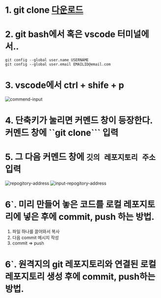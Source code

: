 # 1. git clone [다운로드](https://git-scm.com/download/win)

# 2. git bash에서 혹은 vscode 터미널에서..
```
git config --global user.name USERNAME 
git config --global user.email EMAILID@email.com
```

# 3. vscode에서 ctrl + shife + p
![commend-input](https://user-images.githubusercontent.com/42515875/62140446-f3fb3800-b325-11e9-83ff-7c715a8fe163.png)
# 4. 단축키가 눌리면 커멘드 창이 등장한다. 커멘드 창에 ``git clone``` 입력
# 5. 그 다음 커멘드 창에 ```깃의 레포지토리 주소``` 입력
![repogitory-address](https://user-images.githubusercontent.com/42515875/62140607-40df0e80-b326-11e9-833f-185951bb62de.png)
![input-repogitory-address](https://user-images.githubusercontent.com/42515875/62140711-6e2bbc80-b326-11e9-8c53-2b970ae56ae4.png)

# 6`. 미리 만들어 놓은 코드를 로컬 레포지토리에 넣은 후에 commit, push 하는 방법.
1. 파일 하나를 끌어와서 복사
2. 다음 commit 메시지 작성
3. commit => push

# 6`. 원격지의 git 레포지토리와 연결된 로컬 레포지토리 생성 후에 commit, push하는 방법. 

